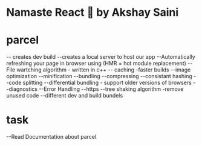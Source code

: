 # Namaste React 🚀 by Akshay Saini

# parcel

-- creates dev build
--creates a local server to host our app
--Automatically refreshing your page in browser using (HMR = hot module replacement)
--File wartching algorithm - written in c++
-- caching -faster builds
--image optimization
--minification
--bundling
--compressing
--consistant hashing
--code splitting
--differential bundling - support older versions of browsers
--diagnostics
--Error Handling
--https
--tree shaking algorithm -remove unused code
--different dev and build bundels

# task

--Read Documentation about parcel
